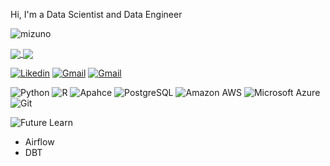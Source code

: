 Hi, I'm a Data Scientist and Data Engineer

<p align="left"> <img src="https://komarev.com/ghpvc/?username=GMizuno" alt="mizuno" /> </p>

<a href="https://github.com/anuraghazra/github-readme-stats">
  <img align="center" src="https://github-readme-stats.vercel.app/api?username=GMizuno&show_icons=true" />
</a>
<a href="https://github.com/anuraghazra/convoychat">
  <img align="center" src="https://github-readme-stats.vercel.app/api/top-langs/?username=GMizuno&layout=demo&hide=html,TeX,css,jupyter%20notebook,rmd"/>
</a>

[![Likedin](https://img.shields.io/badge/LinkedIn-0077B5?style=for-the-badge&logo=linkedin&logoColor=white)](https://www.linkedin.com/in/gabriel-mizuno/)
[![Gmail](https://img.shields.io/badge/Gmail-D14836?style=for-the-badge&logo=gmail&logoColor=white)](mailto:gabrielmizuno@gmail.com)
[![Gmail](https://img.shields.io/badge/Microsoft_Outlook-0078D4?style=for-the-badge&logo=microsoft-outlook&logoColor=white)](mailto:gabrielmizuno@gmail.com)



![Python](https://img.shields.io/badge/Python-14354C?style=for-the-badge&logo=python&logoColor=white)
![R](https://img.shields.io/badge/R-276DC3?style=for-the-badge&logo=r&logoColor=white)
![Apahce](https://img.shields.io/badge/Apache-CA2136?style=for-the-badge&logo=apache&logoColor=white)
![PostgreSQL](https://img.shields.io/badge/PostgreSQL-316192?style=for-the-badge&logo=postgresql&logoColor=white)
![Amazon AWS](https://img.shields.io/badge/Amazon_AWS-232F3E?style=for-the-badge&logo=amazon-aws&logoColor=white)
![Microsoft Azure](https://img.shields.io/badge/Microsoft_Azure-0089D6?style=for-the-badge&logo=microsoft-azure&logoColor=white)
![Git](https://img.shields.io/badge/Git-E34F26?style=for-the-badge&logo=git&logoColor=white)

![Future Learn](https://img.shields.io/badge/future%20learn-DE00A5?style=for-the-badge&logo=futurelearn&logoColor=white)

- Airflow
- DBT

<!--
**GMizuno/GMizuno** is a ✨ _special_ ✨ repository because its `README.md` (this file) appears on your GitHub profile.

Here are some ideas to get you started:

- 🔭 I’m currently working on ...
- 🌱 I’m currently learning ...
- 👯 I’m looking to collaborate on ...
- 🤔 I’m looking for help with ...
- 💬 Ask me about ...
- 📫 How to reach me: ...
- 😄 Pronouns: ...
- ⚡ Fun fact: ...
-->

